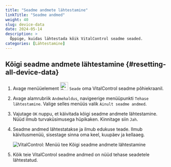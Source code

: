 ```yaml
---
title: "Seadme andmete lähtestamine"
linkTitle: "Seadme andmed"
weight: 40
slug: device-data
date: 2024-05-14
description: >
  Õppige, kuidas lähtestada kõik VitalControl seadme seaded.
categories: [Lähtestamine]
---
```

## Kõigi seadme andmete lähtestamine {#resetting-all-device-data}

1. Avage menüüelement <img src="/icons/device.svg" width="25" align="bottom" alt="Seade" /> `Seade` oma VitalControl seadme põhiekraanil.

1. Avage alamrubriik `Andmehaldus`, navigeerige menüüpunkti `Tehase lähtestamine`. Valige selles menüüs valik `Ainult seadme andmed`.

1. Vajutage `OK` nuppu, et käivitada kõigi seadme andmete lähtestamine. Nüüd ilmub turvaküsimusega hüpikaken. Kinnitage siin `Jah`.

1. Seadme andmed lähtestatakse ja ilmub edukuse teade. Ilmub käivitusmenüü, sisestage sinna oma keel, kuupäev ja kellaaeg.

   ![VitalControl: Menüü tee Kõigi seadme andmete lähtestamine](../images/resetdevicedata.png "Seadme andmete lähtestamine")

1. Kõik teie VitalControl seadme andmed on nüüd tehase seadetele lähtestatud.

